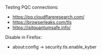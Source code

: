 Testing PQC connections:
- https://pq.cloudflareresearch.com/
- https://browserleaks.com/tls
- https://isitquantumsafe.info/

Disable in Firefox:
- about:config -> security.tls.enable_kyber
